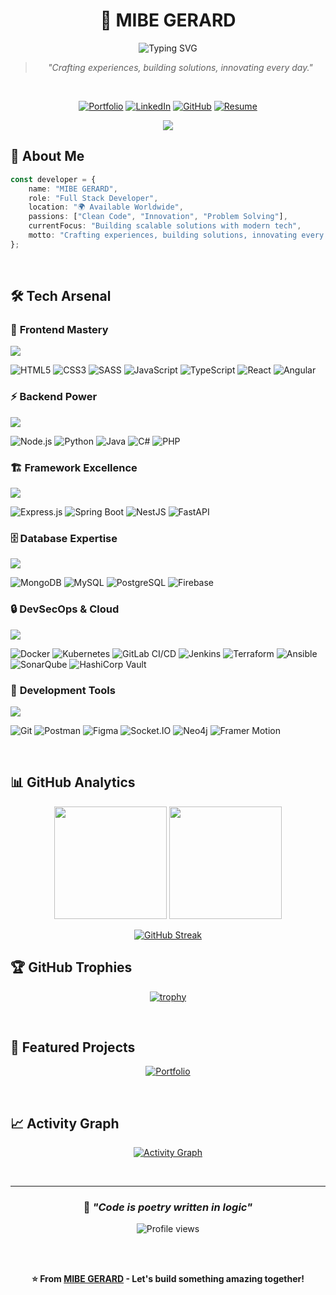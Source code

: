 <div align="center">

# 🚀 MIBE GERARD

<img src="https://readme-typing-svg.herokuapp.com?font=Fira+Code&size=28&duration=3000&pause=1000&color=00D9FF&background=00000000&center=true&vCenter=true&width=600&lines=Full+Stack+Developer;DevSecOps+Engineer;Solution+Architect;Innovation+Enthusiast" alt="Typing SVG" />

<br/>

> *"Crafting experiences, building solutions, innovating every day."*

<br/>

[![Portfolio](https://img.shields.io/badge/🌐_Portfolio-000000?style=for-the-badge&logoColor=white&color=0D1117&border_color=00D9FF)](https://www.mibegerard.fr/)
[![LinkedIn](https://img.shields.io/badge/LinkedIn-0077B5?style=for-the-badge&logo=linkedin&logoColor=white)](https://www.linkedin.com/in/mibekeumeni/)
[![GitHub](https://img.shields.io/badge/GitHub-181717?style=for-the-badge&logo=github&logoColor=white)](https://github.com/mibegerard)
[![Resume](https://img.shields.io/badge/📄_Resume-FF6B6B?style=for-the-badge&logoColor=white)](https://drive.google.com/file/d/1maOSqhhdrMNhHrM6sTrfDd_Xc6FSFH3h/view?usp=sharing)

<img src="https://user-images.githubusercontent.com/73097560/115834477-dbab4500-a447-11eb-908a-139a6edaec5c.gif">

</div>

## 🎯 About Me

```typescript
const developer = {
    name: "MIBE GERARD",
    role: "Full Stack Developer",
    location: "🌍 Available Worldwide",
    passions: ["Clean Code", "Innovation", "Problem Solving"],
    currentFocus: "Building scalable solutions with modern tech",
    motto: "Crafting experiences, building solutions, innovating every day."
};
```

<br/>

## 🛠️ Tech Arsenal

### 🎨 **Frontend Mastery**
<p align="left">
  <img src="https://skillicons.dev/icons?i=html,css,sass,js,ts,react,angular" />
</p>

![HTML5](https://img.shields.io/badge/HTML5-%23E34F26.svg?style=for-the-badge&logo=html5&logoColor=white&color=0D1117&border=1px%20solid%20%2300D9FF)
![CSS3](https://img.shields.io/badge/CSS3-%231572B6.svg?style=for-the-badge&logo=css3&logoColor=white&color=0D1117)
![SASS](https://img.shields.io/badge/SASS-CC6699?style=for-the-badge&logo=sass&logoColor=white&color=0D1117)
![JavaScript](https://img.shields.io/badge/JavaScript-%23F7DF1E.svg?style=for-the-badge&logo=javascript&logoColor=black&color=0D1117)
![TypeScript](https://img.shields.io/badge/TypeScript-%233178C6.svg?style=for-the-badge&logo=typescript&logoColor=white&color=0D1117)
![React](https://img.shields.io/badge/React-%2361DAFB.svg?style=for-the-badge&logo=react&logoColor=black&color=0D1117)
![Angular](https://img.shields.io/badge/Angular-%23DD0031.svg?style=for-the-badge&logo=angular&logoColor=white&color=0D1117)

### ⚡ **Backend Power**
<p align="left">
  <img src="https://skillicons.dev/icons?i=nodejs,python,java,cs,php" />
</p>

![Node.js](https://img.shields.io/badge/Node.js-339933?style=for-the-badge&logo=nodedotjs&logoColor=white&color=0D1117)
![Python](https://img.shields.io/badge/Python-3776AB?style=for-the-badge&logo=python&logoColor=white&color=0D1117)
![Java](https://img.shields.io/badge/Java-ED8B00?style=for-the-badge&logo=openjdk&logoColor=white&color=0D1117)
![C#](https://img.shields.io/badge/C%23-239120?style=for-the-badge&logo=csharp&logoColor=white&color=0D1117)
![PHP](https://img.shields.io/badge/PHP-777BB4?style=for-the-badge&logo=php&logoColor=white&color=0D1117)

### 🏗️ **Framework Excellence**
<p align="left">
  <img src="https://skillicons.dev/icons?i=express,spring,nestjs,fastapi" />
</p>

![Express.js](https://img.shields.io/badge/Express.js-000000?style=for-the-badge&logo=express&logoColor=white&color=0D1117)
![Spring Boot](https://img.shields.io/badge/Spring_Boot-6DB33F?style=for-the-badge&logo=springboot&logoColor=white&color=0D1117)
![NestJS](https://img.shields.io/badge/NestJS-E0234E?style=for-the-badge&logo=nestjs&logoColor=white&color=0D1117)
![FastAPI](https://img.shields.io/badge/FastAPI-009688?style=for-the-badge&logo=fastapi&logoColor=white&color=0D1117)

### 🗄️ **Database Expertise**
<p align="left">
  <img src="https://skillicons.dev/icons?i=mongodb,mysql,postgresql,firebase" />
</p>

![MongoDB](https://img.shields.io/badge/MongoDB-47A248?style=for-the-badge&logo=mongodb&logoColor=white&color=0D1117)
![MySQL](https://img.shields.io/badge/MySQL-4479A1?style=for-the-badge&logo=mysql&logoColor=white&color=0D1117)
![PostgreSQL](https://img.shields.io/badge/PostgreSQL-336791?style=for-the-badge&logo=postgresql&logoColor=white&color=0D1117)
![Firebase](https://img.shields.io/badge/Firebase-FFCA28?style=for-the-badge&logo=firebase&logoColor=black&color=0D1117)

### 🔒 **DevSecOps & Cloud**
<p align="left">
  <img src="https://skillicons.dev/icons?i=docker,kubernetes,gitlab,jenkins,terraform,ansible" />
</p>

![Docker](https://img.shields.io/badge/Docker-2496ED?style=for-the-badge&logo=docker&logoColor=white&color=0D1117)
![Kubernetes](https://img.shields.io/badge/Kubernetes-326CE5?style=for-the-badge&logo=kubernetes&logoColor=white&color=0D1117)
![GitLab CI/CD](https://img.shields.io/badge/GitLab_CI/CD-FC6D26?style=for-the-badge&logo=gitlab&logoColor=white&color=0D1117)
![Jenkins](https://img.shields.io/badge/Jenkins-D33833?style=for-the-badge&logo=jenkins&logoColor=white&color=0D1117)
![Terraform](https://img.shields.io/badge/Terraform-623CE4?style=for-the-badge&logo=terraform&logoColor=white&color=0D1117)
![Ansible](https://img.shields.io/badge/Ansible-EE0000?style=for-the-badge&logo=ansible&logoColor=white&color=0D1117)
![SonarQube](https://img.shields.io/badge/SonarQube-4E9BCD?style=for-the-badge&logo=sonarqube&logoColor=white&color=0D1117)
![HashiCorp Vault](https://img.shields.io/badge/Vault-000000?style=for-the-badge&logo=vault&logoColor=white&color=0D1117)

### 🧰 **Development Tools**
<p align="left">
  <img src="https://skillicons.dev/icons?i=git,gitlab,postman,figma,vercel" />
</p>

![Git](https://img.shields.io/badge/Git-F05032?style=for-the-badge&logo=git&logoColor=white&color=0D1117)
![Postman](https://img.shields.io/badge/Postman-FF6C37?style=for-the-badge&logo=postman&logoColor=white&color=0D1117)
![Figma](https://img.shields.io/badge/Figma-F24E1E?style=for-the-badge&logo=figma&logoColor=white&color=0D1117)
![Socket.IO](https://img.shields.io/badge/Socket.IO-010101?style=for-the-badge&logo=socketdotio&logoColor=white&color=0D1117)
![Neo4j](https://img.shields.io/badge/Neo4j-008CC1?style=for-the-badge&logo=neo4j&logoColor=white&color=0D1117)
![Framer Motion](https://img.shields.io/badge/Framer_Motion-0055FF?style=for-the-badge&logo=framer&logoColor=white&color=0D1117)

<br/>

## 📊 GitHub Analytics

<div align="center">

<img height="180em" src="https://github-readme-stats.vercel.app/api?username=mibegerard&show_icons=true&theme=tokyonight&include_all_commits=true&count_private=true&hide_border=true&bg_color=0D1117&title_color=00D9FF&icon_color=00D9FF&text_color=C9D1D9"/>

<img height="180em" src="https://github-readme-stats.vercel.app/api/top-langs/?username=mibegerard&layout=compact&langs_count=8&theme=tokyonight&hide_border=true&bg_color=0D1117&title_color=00D9FF&text_color=C9D1D9"/>

</div>

<div align="center">

[![GitHub Streak](https://streak-stats.demolab.com?user=mibegerard&theme=tokyonight&hide_border=true&background=0D1117&currStreakLabel=00D9FF&sideLabels=00D9FF&currStreakNum=C9D1D9&dates=C9D1D9&sideNums=C9D1D9)](https://git.io/streak-stats)

</div>

## 🏆 GitHub Trophies

<div align="center">

[![trophy](https://github-profile-trophy.vercel.app/?username=mibegerard&theme=tokyonight&no-frame=true&no-bg=true&margin-w=4&column=7)](https://github.com/ryo-ma/github-profile-trophy)

</div>

<br/>

## 🌟 Featured Projects

<div align="center">

[![Portfolio](https://github-readme-stats.vercel.app/api/pin/?username=mibegerard&repo=portfolio&theme=tokyonight&hide_border=true&bg_color=0D1117&title_color=00D9FF&text_color=C9D1D9&icon_color=00D9FF)](https://www.mibegerard.fr/)

</div>

<br/>

## 📈 Activity Graph

<div align="center">

[![Activity Graph](https://github-readme-activity-graph.vercel.app/graph?username=mibegerard&theme=tokyo-night&bg_color=0D1117&color=00D9FF&line=00D9FF&point=C9D1D9&area=true&hide_border=true)](https://github.com/ashutosh00710/github-readme-activity-graph)

</div>

<br/>

---

<div align="center">

### 💬 *"Code is poetry written in logic"*

<img src="https://komarev.com/ghpvc/?username=mibegerard&label=Profile%20views&color=00D9FF&style=flat&color=0e75b6" alt="Profile views" />

<br/><br/>

**⭐ From [MIBE GERARD](https://github.com/mibegerard) - Let's build something amazing together!**

</div>

